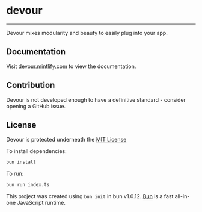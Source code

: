 # devour
---
Devour mixes modularity and beauty to easily plug into your app.

## Documentation
Visit [devour.mintlify.com](https://devour.mintlify.com) to view the documentation.

## Contribution
Devour is not developed enough to have a definitive standard - consider opening a GitHub issue.

## License
Devour is protected underneath the [MIT License]()

To install dependencies:

```bash
bun install
```

To run:

```bash
bun run index.ts
```

This project was created using `bun init` in bun v1.0.12. [Bun](https://bun.sh) is a fast all-in-one JavaScript runtime.
